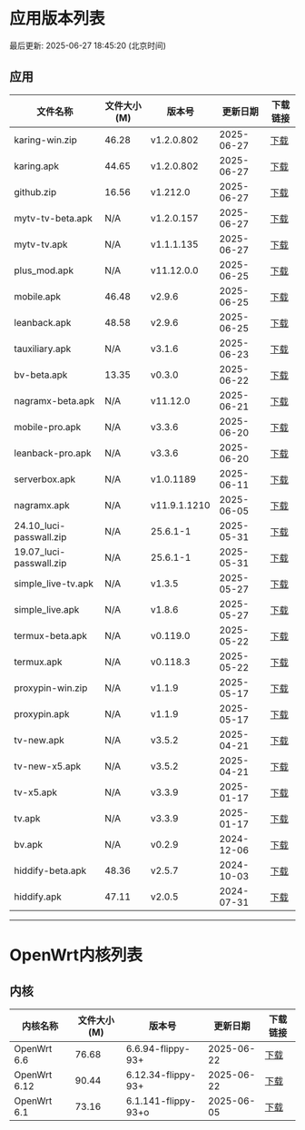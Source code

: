 # 应用版本列表

最后更新: 2025-06-27 18:45:20 (北京时间)

## 应用

| 文件名称 | 文件大小(M) | 版本号 | 更新日期 | 下载链接 |
|----------|------------|--------|----------|----------|
| karing-win.zip | 46.28 | v1.2.0.802 | 2025-06-27 | [下载](https://media.githubusercontent.com/media/tmxia/iptv/main/apk/karing-win.zip) |
| karing.apk | 44.65 | v1.2.0.802 | 2025-06-27 | [下载](https://media.githubusercontent.com/media/tmxia/iptv/main/apk/karing.apk) |
| github.zip | 16.56 | v1.212.0 | 2025-06-27 | [下载](https://media.githubusercontent.com/media/tmxia/iptv/main/apk/github.zip) |
| mytv-tv-beta.apk | N/A | v1.2.0.157 | 2025-06-27 | [下载](#) |
| mytv-tv.apk | N/A | v1.1.1.135 | 2025-06-27 | [下载](#) |
| plus_mod.apk | N/A | v11.12.0.0 | 2025-06-25 | [下载](#) |
| mobile.apk | 46.48 | v2.9.6 | 2025-06-25 | [下载](https://media.githubusercontent.com/media/tmxia/iptv/main/apk/mobile.apk) |
| leanback.apk | 48.58 | v2.9.6 | 2025-06-25 | [下载](https://media.githubusercontent.com/media/tmxia/iptv/main/apk/leanback.apk) |
| tauxiliary.apk | N/A | v3.1.6 | 2025-06-23 | [下载](#) |
| bv-beta.apk | 13.35 | v0.3.0 | 2025-06-22 | [下载](https://media.githubusercontent.com/media/tmxia/iptv/main/apk/bv-beta.apk) |
| nagramx-beta.apk | N/A | v11.12.0 | 2025-06-21 | [下载](#) |
| mobile-pro.apk | N/A | v3.3.6 | 2025-06-20 | [下载](#) |
| leanback-pro.apk | N/A | v3.3.6 | 2025-06-20 | [下载](#) |
| serverbox.apk | N/A | v1.0.1189 | 2025-06-11 | [下载](#) |
| nagramx.apk | N/A | v11.9.1.1210 | 2025-06-05 | [下载](#) |
| 24.10_luci-passwall.zip | N/A | 25.6.1-1 | 2025-05-31 | [下载](#) |
| 19.07_luci-passwall.zip | N/A | 25.6.1-1 | 2025-05-31 | [下载](#) |
| simple_live-tv.apk | N/A | v1.3.5 | 2025-05-27 | [下载](#) |
| simple_live.apk | N/A | v1.8.6 | 2025-05-27 | [下载](#) |
| termux-beta.apk | N/A | v0.119.0 | 2025-05-22 | [下载](#) |
| termux.apk | N/A | v0.118.3 | 2025-05-22 | [下载](#) |
| proxypin-win.zip | N/A | v1.1.9 | 2025-05-17 | [下载](#) |
| proxypin.apk | N/A | v1.1.9 | 2025-05-17 | [下载](#) |
| tv-new.apk | N/A | v3.5.2 | 2025-04-21 | [下载](#) |
| tv-new-x5.apk | N/A | v3.5.2 | 2025-04-21 | [下载](#) |
| tv-x5.apk | N/A | v3.3.9 | 2025-01-17 | [下载](#) |
| tv.apk | N/A | v3.3.9 | 2025-01-17 | [下载](#) |
| bv.apk | N/A | v0.2.9 | 2024-12-06 | [下载](#) |
| hiddify-beta.apk | 48.36 | v2.5.7 | 2024-10-03 | [下载](https://media.githubusercontent.com/media/tmxia/iptv/main/apk/hiddify-beta.apk) |
| hiddify.apk | 47.11 | v2.0.5 | 2024-07-31 | [下载](https://media.githubusercontent.com/media/tmxia/iptv/main/apk/hiddify.apk) |

---

# OpenWrt内核列表

## 内核

| 内核名称 | 文件大小(M) | 版本号 | 更新日期 | 下载链接 |
|----------|------------|--------|----------|----------|
| OpenWrt 6.6 | 76.68 | 6.6.94-flippy-93+ | 2025-06-22 | [下载](https://media.githubusercontent.com/media/tmxia/iptv/main/kernels/openwrt_flippy6.6_6.6.94-flippy-93+.zip) |
| OpenWrt 6.12 | 90.44 | 6.12.34-flippy-93+ | 2025-06-22 | [下载](https://media.githubusercontent.com/media/tmxia/iptv/main/kernels/openwrt_flippy6.12_6.12.34-flippy-93+.zip) |
| OpenWrt 6.1 | 73.16 | 6.1.141-flippy-93+o | 2025-06-05 | [下载](https://media.githubusercontent.com/media/tmxia/iptv/main/kernels/openwrt_flippy6.1_6.1.141-flippy-93+o.zip) |
